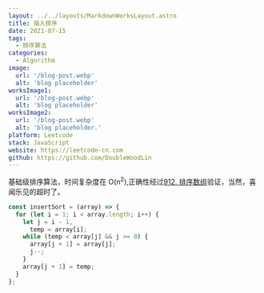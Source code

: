 ```yaml
---
layout: ../../layouts/MarkdownWorksLayout.astro
title: 插入排序
date: 2021-07-15
tags:
  - 排序算法
categories:
  - Algorithm
image:
  url: '/blog-post.webp'
  alt: 'blog placeholder'
worksImage1:
  url: '/blog-post.webp'
  alt: 'blog placeholder'
worksImage2:
  url: '/blog-post.webp'
  alt: 'blog placeholder.'
platform: Leetcode
stack: JavaScript
website: https://leetcode-cn.com
github: https://github.com/DoubleWoodLin
---
```


基础级排序算法，时间复杂度在 O(n<sup>2</sup>),正确性经过[912. 排序数组](https://leetcode-cn.com/problems/sort-an-array/)验证，当然，喜闻乐见的超时了。

```javascript
const insertSort = (array) => {
  for (let i = 1; i < array.length; i++) {
    let j = i - 1,
      temp = array[i];
    while (temp < array[j] && j >= 0) {
      array[j + 1] = array[j];
      j--;
    }
    array[j + 1] = temp;
  }
};
```
